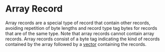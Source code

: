# Array Record

Array records are a special type of record that contain other records, avoiding repetition of byte lengths and record type tag
bytes for records that are of the same type. Note that array records cannot contain array records. Array records consist of a
byte tag indicating the kind of records contained by the array followed by a [vector](../values.md#vectors) containing the
records.

